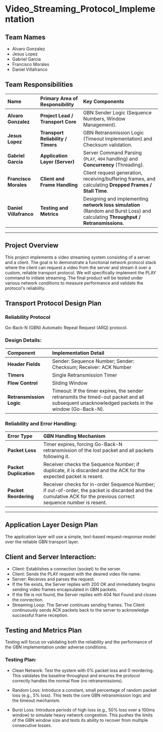 # Video_Streaming_Protocol_Implementation

## Team Names
- Alvaro Gonzalez
- Jesus Lopez
- Gabriel Garcia
- Francisco Morales
- Daniel Villafranco

## Team Responsibilities
| Name | Primary Area of Responsibility | Key Components |
| :--- | :--- | :--- |
| **Alvaro Gonzalez** | **Project Lead / Transport Core** | GBN Sender Logic (Sequence Numbers, Window Management). |
| **Jesus Lopez** | **Transport Reliability / Timers** | GBN Retransmission Logic (Timeout implementation) and Checksum validation. |
| **Gabriel Garcia** | **Application Layer (Server)** | Server Command Parsing (`PLAY`, `404` handling) and **Concurrency** (Threading). |
| **Francisco Morales** | **Client and Frame Handling** | Client request generation, receiving/buffering frames, and calculating **Dropped Frames / Stall Time**. |
| **Daniel Villafranco** | **Testing and Metrics** | Designing and implementing **network loss simulation** (Random and Burst Loss) and calculating **Throughput / Retransmissions**. |

---

## Project Overview
This project implements a video streaming system consisting of a server and a client. The goal is to demonstrate a functional network protocol stack where the client can request a video from the server and stream it over a custom, reliable transport protocol. We will specifically implement the PLAY command to initiate streaming. The final product will be tested under various network conditions to measure performance and validate the protocol's reliability.

## Transport Protocol Design Plan
### Reliability Protocol
Go-Back-N (GBN) Automatic Repeat Request (ARQ) protocol.

### Design Details:
| Component | Implementation Detail |
| :--- | :--- |
| **Header Fields** | Sender: Sequence Number; Sender: Checksum; Receiver: ACK Number |
| **Timers** | Single Retransmission Timer |
| **Flow Control** | Sliding Window |
| **Retransmission Logic** | Timeout: If the timer expires, the sender retransmits the timed-out packet and all subsequent unacknowledged packets in the window (Go-Back-N). |

### Reliability and Error Handling:
| Error Type | GBN Handling Mechanism |
| :--- | :--- |
| **Packet Loss** | Timer expires, forcing Go-Back-N retransmission of the lost packet and all packets following it. |
| **Packet Duplication** | Receiver checks the Sequence Number; if duplicate, it is discarded and the ACK for the expected packet is resent. |
| **Packet Reordering** | Receiver checks for in-order Sequence Number; if out-of-order, the packet is discarded and the cumulative ACK for the previous correct sequence number is resent. |
  
---

## Application Layer Design Plan
The application layer will use a simple, text-based request-response model over the reliable GBN transport layer.

## Client and Server Interaction:
- Client: Establishes a connection (socket) to the server.
- Client: Sends the PLAY request with the desired video file name.
- Server: Receives and parses the request.
- If the file exists, the Server replies with 200 OK and immediately begins sending video frames encapsulated in GBN packets.
- If the file is not found, the Server replies with 404 Not Found and closes the connection.
- Streaming Loop: The Server continues sending frames. The Client continuously sends ACK packets back to the server to acknowledge successful frame reception.

## Testing and Metrics Plan
Testing will focus on validating both the reliability and the performance of the GBN implementation under adverse conditions.

### Testing Plan:
- Clean Network: Test the system with 0% packet loss and 0 reordering. This validates the baseline throughput and ensures the protocol correctly handles the normal flow (no retransmissions).

- Random Loss: Introduce a constant, small percentage of random packet loss (e.g., 5% loss). This tests the core GBN retransmission logic and the timeout mechanism.

- Burst Loss: Introduce periods of high loss (e.g., 50% loss over a 100ms window) to simulate heavy network congestion. This pushes the limits of the GBN window size and tests its ability to recover from multiple consecutive losses.
